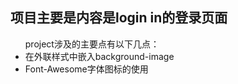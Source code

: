 <h2>项目主要是内容是login in的登录页面</h2>
<ul>project涉及的主要点有以下几点：
  <li>在外联样式中嵌入background-image</li>
  <li>Font-Awesome字体图标的使用</li>
</ul>
